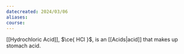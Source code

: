 ```yaml
---
datecreated: 2024/03/06
aliases: 
course:
---
```

[[Hydrochloric Acid]], $\ce{ HCl }$, is an [[Acids|acid]] that makes up stomach acid.